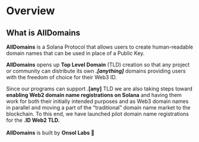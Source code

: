 # Overview

## What is AllDomains

**AllDomains** is a Solana Protocol that allows users to create human-readable domain names that can be used in place of a Public Key.

**AllDomains** opens up **Top Level Domain** (TLD) creation so that any project or community can distribute its own _**.\[anything]**_ domains providing users with the freedom of choice for their Web3 ID.

Since our programs can support .**\[any]** TLD we are also taking steps toward **enabling Web2 domain name registrations on Solana** and having them work for both their initially intended purposes and as Web3 domain names in parallel and moving a part of the “traditional” domain name market to the blockchain. To this end, we have launched pilot domain name registrations for the **.ID Web2 TLD.**\
\
**AllDomains** is built by **Onsol Labs 🦾**
